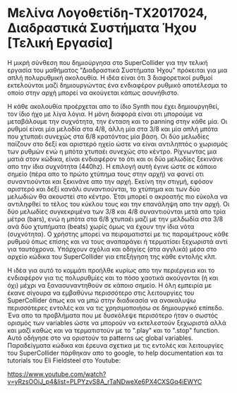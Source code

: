 
# Μελίνα Λογοθετίδη-TX2017024, Διαδραστικά Συστήματα Ήχου [Τελική Εργασία]

Η μικρή σύνθεση που δημιούργησα στο SuperCollider για την τελική εργασία του μαθήματος "Διαδραστικά Συστήματα Ήχου" πρόκειται για μια απλή πολυρυθμική ακολουθία. Η ιδέα είναι ότι 3 διαφορετικοί ρυθμοί εκτελούνται μαζί δημιουργώντας ένα ενδιαφέρον ρυθμικό αποτέλεσμα το οποίο στην αρχή μπορεί να ακούγεται κάπως ασυνήθιστο.

Η κάθε ακολουθία προέρχεται απο το ίδιο Synth που έχει δημιουργηθεί, τον ίδιο ήχο με λίγα λόγια. Η μόνη διαφορά είναι οτι μπορούμε να μεταβάλουμε την συχνότητα, την ένταση και το panning στην κάθε μία. Οι ρυθμοί είναι μία μελοδία στα 4/8, άλλη μία στα 3/8 και μία απλή μπότα που χτυπαέι συνεχώς στα 6/8 κρατόντας μία βάση. Οι δύο μελωδίες παίζουν στο δεξί και αριστερό ηχείο ώστε να είναι αντιληπτός ο χωρισμός των ρυθμών ενώ η μπότα χτυπαέι συνεχώς στο κέντρο. Ρίχνωντας μια ματιά στον κώδικα, είναι ενδιαφέρον το ότι και οι δύο μελωδίες ξεκινάνε απο την ίδια συχνότητα (440hz). Η επιλογή αυτή έγινε ώστε σε κάποιο σημείο (πέρα απο το πρώτο χτύπημα τους στην αρχή) να φανεί οτι συναντιούνται και ξεκινάνε απο την αρχή. Εκείνη την στιγμή, εφόσον αριστερό και δεξί κανάλι συναντιούνται, το χτύπημα και των δύο μελωδιών θα ακουστεί στο κέντρο. Έτσι μπορεί ο ακροατής πιο εύκολα να αντιληφθεί το τέλος του κύκλου τους και την επανάληψη απο την αρχή. Οι δύο μελωδίες συγκεκριμένα των 3/8 και 4/8 συναντιούνται μετά απο τρία μέτρα (bars), ενώ η μπότα στα 6/8 χτυπαέι μαζί με την μελδωδία στα 3/8 ανά δύο χτυπήματα (beats) χωρίς όμως να έχουν την ίδια νότα (συχνότητα). Ο χρήστης μπορεί να πειραματιστεί με τις παραμέτρους κάθε ρυθμού όπως επίσης και να τους αναπαράγει ή τερματίσει ξεχωριστά αντί για ταυτόχρονα.
Υπάρχουν σχόλια και οδηγίες (στα αγγλικά) μέσα στο αρχείο κώδικα του SuperCollider για επεξήγηση της κάθε εντολής κλπ.

Η ιδέα για αυτό το κομμάτι προήλθε κυρίως απο την περιέργεια και το ενδιαφέρον για τις πολυρυθμίες και το πόσο χαοτικά ακούγονται (ή και όχι) μέχρι να ξανασυναντηθούν σε κάποιο σημείο.
Η όλη εμπειρία με έκανε σίγουρα να εμβαθύνω περισσότερο στις λειτουργίες του SuperCollider όπως και να μπώ στην διαδικασία να ανακαλυψω περισσότερες εντολές και να τις χρησιμοποιήσω σε δημιουργικό επίπεδο.
Ένα απο τα προβλήματα που με δυσκόλεψε περισότερο ήταν ο σωστός ορισμός των variables ώστε να μπορούν να εκτελεστούν ξεχωριστά αλλά και μαζί καθώς και να τερματιστούν με το ".play" και το ".stop" function. Αυτό οδήγησε στο να οριστούν τα patterns ως global variables.
Παραδείγματα κώδικα και έρευνα σχετικα με τις εντολές και λειτουργίες του SuperCollider πάρθηκαν απο το google, το help documentation και τα tutorials του Eli Fieldsteel στο Youtube:

https://www.youtube.com/watch?v=yRzsOOiJ_p4&list=PLPYzvS8A_rTaNDweXe6PX4CXSGq4iEWYC

